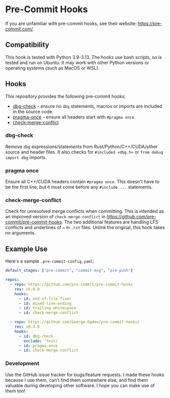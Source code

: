 # Pre-Commit Hooks

If you are unfamiliar with pre-commit hooks, see their website: https://pre-commit.com/.

## Compatibility

This hook is tested with Python 3.9-3.13.
The hooks use bash scripts, so is tested and run on Ubuntu.
It may work with other Python versions or operating systems (such as MacOS or WSL).

## Hooks

This repository provides the following pre-commit hooks:

- [dbg-check](#dbg-check) - ensure no `dbg` statements, macros or imports are included in the source code.
- [pragma-once](#pragma-once) - ensure all headers start with `#pragma once`.
- [check-merge-conflict](#check-merge-conflict)

### dbg-check

Remove `dbg` expressions/statements from Rust/Python/C++/CUDA/other source and header files.
It also checks for `#included <dbg.h>` or `from debug import dbg` imports.

### pragma once

Ensure all C++/CUDA headers contain `#pragma once`.
This doesn't have to be the first line, but it must come before any `#include ...` statements.

### check-merge-conflict

Check for unresolved merge conflicts when committing.
This is intended as an improved version of `check-merge-conflict` in https://github.com/pre-commit/pre-commit-hooks.
The two additional features are handling LFS conflicts and underlines of `=` in `.rst` files.
Unlink the original, this hook takes no arguments.

## Example Use

Here's a sample `.pre-commit-config.yaml`:

```yaml
default_stages: ["pre-commit", "commit-msg", "pre-push"]

repos:
  - repo: https://github.com/pre-commit/pre-commit-hooks
    rev: v5.0.0
    hooks:
      - id: end-of-file-fixer
      - id: mixed-line-ending
      - id: trailing-whitespace
      - id: check-merge-conflict

  - repo: https://github.com/George-Ogden/pre-commit-hooks/
    rev: v0.4.0
    hooks:
      - id: dbg-check
        exclude: ^test/
      - id: pragma-once
      - id: check-merge-conflict
```

### Development

Use the GitHub issue tracker for bugs/feature requests.
I made these hooks because I use them, can't find them somewhere else, and find them valuable during developing other software.
I hope you can make use of them too!
